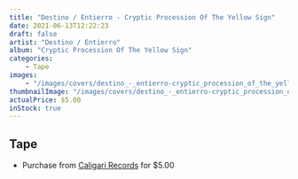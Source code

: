 ```yaml
---
title: "Destino / Entierro - Cryptic Procession Of The Yellow Sign"
date: 2021-06-13T12:22:23
draft: false
artist: "Destino / Entierro"
album: "Cryptic Procession Of The Yellow Sign"
categories:
    - Tape
images:
    - "/images/covers/destino_-_entierro-cryptic_procession_of_the_yellow_sign.jpg"
thumbnailImage: "/images/covers/destino_-_entierro-cryptic_procession_of_the_yellow_sign-thumb.jpg"
actualPrice: $5.00
inStock: true
---
```


## Tape
* Purchase from [Caligari Records](https://caligarirecords.storenvy.com/products/23230494-destino-entierro-cryptic-procession-of-the-yellow-sign) for $5.00
